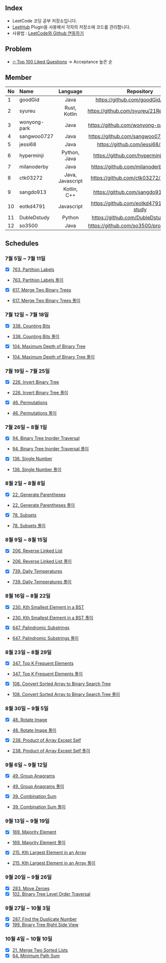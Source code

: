 ## Index
 + LeetCode 코딩 공부 저장소입니다.
 + [LeetHub](https://github.com/QasimWani/LeetHub) Plugin을 사용해서 각자의 저장소에 코드를 관리합니다.
 + 사용법 : [LeetCode와 Github 연동하기](https://blog.naver.com/adamdoha/222339579487)
 
 
## Problem
 + [🔥 Top 100 Liked Questions](https://leetcode.com/problemset/all/?listId=79h8rn6&__cf_chl_jschl_tk__=af0862024d3f06daacf23d2764ff2c88464ee6c8-1624898638-0-AQVKYOTUvBOZO0hjAlc62ida0gMUCRPAcbasgfCAfruAnoBBM8AkrJY6XwUdrI6IbkHtckMrxooATdBSmQviuS7Oc1aUoSlCVSrYjw5kIis2-sPPeEKZ8tzbhhiJ9EFO297C2s4tALhM5Buv8KThyR9aj4voKyvzAUutbgsWETCVo-6mtpxlMbIcYBVdXZf2MQRBYJ_MmUmN2uXAhtJfzRBKVOPf6_PgS-4dRTY_YtloxP80YcIf3vSdnf9UPqh3gwG6tM3EVNvQqOMAn5zrL4Pk9lhPKTkL3wdUG-eb06O2GYbWf7f3qDQs-aKBg9FjiqGdflJswFpuGyM1fmM0Ml_QMkOe-jsLGr-2widZw-k0tmU7u2FWpAvCXAINM-VGkyuHEfEeGd_RJPoXSsqwwbc_a2DTWx8rpNqGS0zCTIDqBZxPf2mNqaxKl8gMaOxnUw) -> Acceptance 높은 순


## Member
| No | Name | Language | Repository |
|:---|:---|:---:|:---:|
| 1 | goodGid | Java | https://github.com/goodGid/LeetCode |
| 2 | syureu | Rust, Kotlin | https://github.com/syureu/21ReetCodeStudy |
| 3 | wonyong-park| Java |https://github.com/wonyong-park/LeetCode  | 
| 4 | sangwoo0727 | Java | https://github.com/sangwoo0727/LeetCode |
| 5 | jessi68 | Java | https://github.com/jessi68/LeetCode |
| 6 | hyperminji | Python, Java | https://github.com/hyperminji/LeetCode |
| 7 | milanoderby | Java | https://github.com/milanoderby/LeetCode |
| 8 | ctk03272 | Java, Javascript | https://github.com/ctk03272/21LeetCode |
| 9 | sangdo913 | Kotlin, C++ | https://github.com/sangdo913/leetcode |
| 10 | eotkd4791 | Javascript | https://github.com/eotkd4791/LeetCode-study |
| 11 | DubleDstudy | Python | https://github.com/DubleDstudy/leetcode |
| 12 | so3500 | Java | https://github.com/so3500/problem-solving |

## Schedules

### 7월 5일 ~ 7월 11일
- [X] [763. Partition Labels](https://github.com/wonyong-park/LeetCode/blob/main/partition-labels/partition-labels.java)
- [763. Partition Labels 풀이](https://blog.naver.com/wanyong0919/222421453050)
- [X] [617. Merge Two Binary Trees](https://github.com/wonyong-park/LeetCode/tree/main/maximum-depth-of-binary-tree)
- [617. Merge Two Binary Trees 풀이](https://blog.naver.com/wanyong0919/222420337647)
 
### 7월 12일 ~ 7월 18일
- [X] [338. Counting Bits](https://github.com/wonyong-park/LeetCode/blob/main/counting-bits/counting-bits.java)
- [338. Counting Bits 풀이](https://blog.naver.com/wanyong0919/222429149064)
- [X] [104. Maximum Depth of Binary Tree](https://github.com/wonyong-park/LeetCode/blob/main/maximum-depth-of-binary-tree/maximum-depth-of-binary-tree.java)
- [104. Maximum Depth of Binary Tree 풀이](https://blog.naver.com/wanyong0919/222429183896)

### 7월 19일 ~ 7월 25일
- [X] [226. Invert Binary Tree](https://github.com/wonyong-park/LeetCode/blob/main/invert-binary-tree/invert-binary-tree.java)
- [226. Invert Binary Tree 풀이](https://blog.naver.com/wanyong0919/222437675528)
- [X] [46. Permutations](https://github.com/wonyong-park/LeetCode/blob/main/permutations/permutations.java)
- [46. Permutations 풀이](https://blog.naver.com/wanyong0919/222437796650)

### 7월 26일 ~ 8월 1일
- [X] [94. Binary Tree Inorder Traversal](https://github.com/wonyong-park/LeetCode/blob/main/binary-tree-inorder-traversal/binary-tree-inorder-traversal.java)
- [94. Binary Tree Inorder Traversal 풀이](https://blog.naver.com/wanyong0919/222446606427)
- [X] [136. Single Number](https://github.com/wonyong-park/LeetCode/blob/main/single-number/single-number.java)
- [136. Single Number 풀이](https://blog.naver.com/wanyong0919/222446629100)

### 8월 2일 ~ 8월 8일
- [X] [22. Generate Parentheses](https://github.com/wonyong-park/LeetCode/blob/main/generate-parentheses/generate-parentheses.java)
- [22. Generate Parentheses 풀이](https://blog.naver.com/wanyong0919/222456014310)
- [X] [78. Subsets](https://github.com/wonyong-park/LeetCode/blob/main/subsets/subsets.java)
- [78. Subsets 풀이](https://blog.naver.com/wanyong0919/222456029831)

### 8월 9일 ~ 8월 15일
- [X] [206. Reverse Linked List](https://github.com/wonyong-park/LeetCode/blob/main/reverse-linked-list/reverse-linked-list.java)
- [206. Reverse Linked List 풀이](https://blog.naver.com/wanyong0919/222462696113)
- [X] [739. Daily Temperatures](https://github.com/wonyong-park/LeetCode/tree/main/daily-temperatures)
- [739. Daily Temperatures 풀이](https://blog.naver.com/wanyong0919/222462716370)

### 8월 16일 ~ 8월 22일
- [X] [230. Kth Smallest Element in a BST](https://github.com/wonyong-park/LeetCode/blob/main/kth-smallest-element-in-a-bst/kth-smallest-element-in-a-bst.java)
- [230. Kth Smallest Element in a BST 풀이](https://blog.naver.com/wanyong0919/222472539545)
- [X] [647. Palindromic Substrings](https://github.com/wonyong-park/LeetCode/blob/main/palindromic-substrings/palindromic-substrings.java)
- [647. Palindromic Substrings 풀이](https://blog.naver.com/wanyong0919/222472554810)

### 8월 23일 ~ 8월 29일
- [X] [347. Top K Frequent Elements](https://github.com/wonyong-park/LeetCode/blob/main/top-k-frequent-elements/top-k-frequent-elements.java)
- [347. Top K Frequent Elements 풀이](https://blog.naver.com/wanyong0919/222481547265)
- [X] [108. Convert Sorted Array to Binary Search Tree](https://github.com/wonyong-park/LeetCode/blob/main/convert-sorted-array-to-binary-search-tree/convert-sorted-array-to-binary-search-tree.java)
- [108. Convert Sorted Array to Binary Search Tree 풀이](https://blog.naver.com/wanyong0919/222481567376)

### 8월 30일 ~ 9월 5일
- [X] [48. Rotate Image](https://github.com/wonyong-park/LeetCode/blob/main/rotate-image/rotate-image.java)
- [48. Rotate Image 풀이](https://blog.naver.com/wanyong0919/222489223258)
- [X] [238. Product of Array Except Self](https://github.com/wonyong-park/LeetCode/blob/main/product-of-array-except-self/product-of-array-except-self.java)
- [238. Product of Array Except Self 풀이](https://blog.naver.com/wanyong0919/222489235998)

### 9월 6일 ~ 9월 12일
- [X] [49. Group Anagrams](https://github.com/wonyong-park/LeetCode/blob/main/group-anagrams/group-anagrams.java)
- [49. Group Anagrams 풀이](https://blog.naver.com/wanyong0919/222497022255)
- [X] [39. Combination Sum](https://github.com/wonyong-park/LeetCode/blob/main/combination-sum/combination-sum.java)
- [39. Combination Sum 풀이](https://blog.naver.com/wanyong0919/222497034138)

### 9월 13일 ~ 9월 19일
- [X] [169. Majority Element](https://github.com/wonyong-park/LeetCode/blob/main/majority-element/majority-element.java)
- [169. Majority Element 풀이](https://blog.naver.com/wanyong0919/222504277780)
- [X] [215. Kth Largest Element in an Array](https://github.com/wonyong-park/LeetCode/blob/main/kth-largest-element-in-an-array/kth-largest-element-in-an-array.java)
- [215. Kth Largest Element in an Array 풀이](https://blog.naver.com/wanyong0919/222504283775)

### 9월 20일 ~ 9월 26일
- [X] [283. Move Zeroes](https://github.com/wonyong-park/LeetCode/blob/main/move-zeroes/move-zeroes.java)
- [X] [102. Binary Tree Level Order Traversal](https://github.com/wonyong-park/LeetCode/blob/main/binary-tree-level-order-traversal/binary-tree-level-order-traversal.java)

### 9월 27일 ~ 10월 3일
- [X] [287. Find the Duplicate Number](https://github.com/wonyong-park/LeetCode/blob/main/find-the-duplicate-number/find-the-duplicate-number.java)
- [X] [199. Binary Tree Right Side View](https://github.com/wonyong-park/LeetCode/blob/main/binary-tree-right-side-view/binary-tree-right-side-view.java)

### 10월 4일 ~ 10월 10일
- [X] [21. Merge Two Sorted Lists](https://github.com/wonyong-park/LeetCode/blob/main/merge-two-sorted-lists/merge-two-sorted-lists.java)
- [X] [64. Minimum Path Sum](https://github.com/wonyong-park/LeetCode/blob/main/minimum-path-sum/minimum-path-sum.java)
